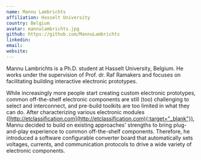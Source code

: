```yaml
---
name: Mannu Lambrichts
affiliation: Hasselt University
country: Belgium
avatar: mannulambrichts.jpg
github: https://github.com/MannuLambrichts
linkedin:
email:
website:
---
```


Mannu Lambrichts is a Ph.D. student at Hasselt University, Belgium. He works under the supervision of Prof. dr. Raf Ramakers and focuses on facilitating building interactive electronic prototypes. 

While increasingly more people start creating custom electronic prototypes, common off-the-shelf electronic components are still (too) challenging to select and interconnect, and pre-build toolkits are too limited in what they can do. After characterizing various electronic modules ([http://etclassification.com](http://etclassification.com){:target="_blank"}), Mannu decided to build on existing approaches' strengths to bring plug-and-play experience to common off-the-shelf components. Therefore, he introduced a software configurable converter board that automatically sets voltages, currents, and communication protocols to drive a wide variety of electronic components. 
